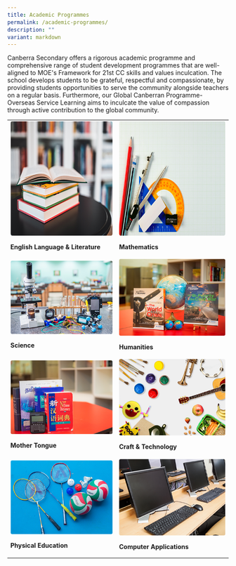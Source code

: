 ```yaml
---
title: Academic Programmes
permalink: /academic-programmes/
description: ""
variant: markdown
---
```

<p>Canberra Secondary offers a rigorous academic programme and comprehensive
range of student development programmes that are well-aligned to MOE's
Framework for 21st CC skills and values inculcation. The school develops
students to be grateful, respectful and compassionate, by providing students
opportunities to serve the community alongside teachers on a regular basis.
Furthermore, our Global Canberran Programme-Overseas Service Learning aims
to inculcate the value of compassion through active contribution to the
global community.</p>
<table style="minWidth: 50px">
<colgroup>
<col>
<col>
</colgroup>
<tbody>
<tr>
<td rowspan="1" colspan="1">
<div class="isomer-image-wrapper">
<img style="width: 100%" height="261px" width="363px" src="/images/english.png">
</div>
<p><strong>English Language &amp; Literature</strong>
</p>
</td>
<td rowspan="1" colspan="1">
<div class="isomer-image-wrapper">
<img style="width: 100%" height="261px" width="363px" src="/images/mathematics.png">
</div>
<p><strong>Mathematics</strong>
</p>
</td>
</tr>
<tr>
<td rowspan="1" colspan="1">
<div class="isomer-image-wrapper">
<img style="width: 100%" height="50%" width="50%" src="/images/science.png">
</div>
<p><strong>Science</strong>
</p>
</td>
<td rowspan="1" colspan="1">
<div class="isomer-image-wrapper">
<img style="width: 100%" height="50%" width="50%" src="/images/humanities.png">
</div>
<p><strong>Humanities</strong>
</p>
</td>
</tr>
<tr>
<td rowspan="1" colspan="1">
<div class="isomer-image-wrapper">
<img style="width: 100%" height="50%" width="50%" src="/images/mother-tongue.png">
</div>
<p><strong>Mother Tongue</strong>
</p>
</td>
<td rowspan="1" colspan="1">
<div class="isomer-image-wrapper">
<img style="width: 100%" height="50%" width="50%" src="/images/craft-n-tech.png">
</div>
<p><strong>Craft &amp; Technology</strong>
</p>
</td>
</tr>
<tr>
<td rowspan="1" colspan="1">
<div class="isomer-image-wrapper">
<img style="width: 100%" height="50%" width="50%" src="/images/physical-education.png">
</div>
<p><strong>Physical Education</strong>
</p>
</td>
<td rowspan="1" colspan="1">
<div class="isomer-image-wrapper">
<img style="width: 100%" height="50%" width="50%" src="/images/computer-application.png">
</div>
<p><strong>Computer Applications</strong>
</p>
</td>
</tr>
</tbody>
</table>
<p></p>